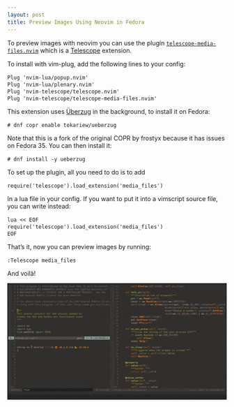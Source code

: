 ```yaml
---
layout: post
title: Preview Images Using Neovim in Fedora
---
```


To preview images with neovim you can use the plugin [`telescope-media-files.nvim`](https://github.com/nvim-telescope/telescope-media-files.nvim) 
which is a [Telescope](https://github.com/nvim-telescope/telescope.nvim) extension.

To install with vim-plug, add the following lines to your config:

    Plug 'nvim-lua/popup.nvim'
    Plug 'nvim-lua/plenary.nvim'
    Plug 'nvim-telescope/telescope.nvim'
    Plug 'nvim-telescope/telescope-media-files.nvim'

This extension uses [Überzug](https://github.com/seebye/ueberzug) in the background, to install it on Fedora:

    # dnf copr enable tokariew/ueberzug

Note that this is a fork of the original COPR by frostyx because it has issues on Fedora 35. You can then install it:

    # dnf install -y ueberzug

To set up the plugin, all you need to do is to add

    require('telescope').load_extension('media_files')

In a lua file in your config. If you want to put it into a vimscript source file, you can write instead:

    lua << EOF
    require('telescope').load_extension('media_files')
    EOF

That&rsquo;s it, now you can preview images by running:

    :Telescope media_files

And voilà!

![Telescope media demo](../images/telescope_media_ueberzug.gif)

